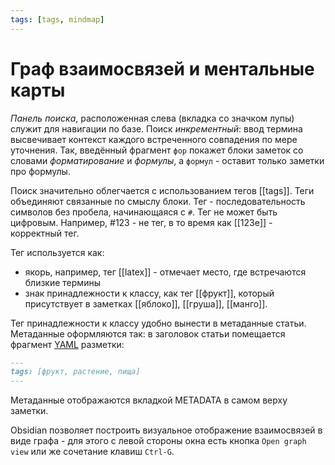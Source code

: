 ```yaml
---
tags: [tags, mindmap]
---
```

# Граф взаимосвязей и ментальные карты

*Панель поиска*, расположенная слева (вкладка со значком лупы) служит для навигации по базе. Поиск *инкрементный*: ввод термина высвечивает контекст каждого встреченного совпадения по мере уточнения. Так, введённый фрагмент `фор` покажет блоки заметок со словами *форматирование* и *формулы*,  а `формул` - оставит только заметки про формулы.

Поиск значительно облегчается с использованием тегов [[tags]]. Теги объединяют связанные по смыслу блоки. Тег - последовательность символов без пробела, начинающаяся с `#`. Тег не может быть цифровым. Например, #123 - не тег, в то время как [[123e]] - корректный тег. 

Тег используется как:

- якорь, например, тег [[latex]] - отмечает место, где встречаются близкие термины
- знак принадлежности к классу, как тег [[фрукт]], который присутствует в заметках [[яблоко]], [[груша]], [[манго]].

Тег принадлежности к классу удобно вынести в метаданные статьи. Метаданные оформляются так: в заголовок статьи помещается фрагмент [YAML](https://ru.wikipedia.org/wiki/YAML) разметки:
```md
---
tags: [фрукт, растение, пища]
---
```
Метаданные отображаются вкладкой METADATA в самом верху заметки.

Obsidian позволяет построить визуальное отображение взаимосвязей в виде графа - для этого с левой стороны окна есть кнопка `Open graph view` или же сочетание клавиш `Ctrl-G`.